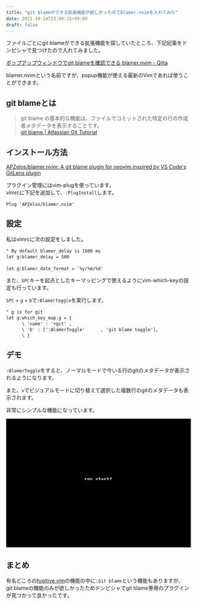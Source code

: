 ```yaml
---
title: "git blameができる拡張機能が欲しかったのでblamer.nvimを入れてみた"
date: 2021-10-24T23:09:15+09:00
draft: false
---
```


ファイルごとにgit blameができる拡張機能を探していたところ、下記記事をドンピシャで見つけたので入れてみました。  

[ポップアップウィンドウでgit blameを確認できる blamer\.nvim \- Qiita](https://qiita.com/Yoika/items/26553e8ad067b9e468e8)

blamer.nvimという名前ですが、popup機能が使える最新のVimであれば使うことができます。  

## git blameとは

> git blame の基本的な機能は、ファイルでコミットされた特定の行の作成者メタデータを表示することです。  
> [git blame \| Atlassian Git Tutorial](https://www.atlassian.com/ja/git/tutorials/inspecting-a-repository/git-blame)

## インストール方法

[APZelos/blamer\.nvim: A git blame plugin for neovim inspired by VS Code's GitLens plugin](https://github.com/APZelos/blamer.nvim#installation)

プラグイン管理にはvim-plugを使っています。  
vimrcに下記を追加して、`:PlugInstall`します。  

```vimrc
Plug 'APZelos/blamer.nvim'
```

## 設定

私はvimrcに次の設定をしました。  

```vimrc
" By default blamer_delay is 1000 ms
let g:blamer_delay = 500

let g:blamer_date_format = '%y/%m/%d'
```

また、`SPC`キーを起点としたキーマッピングで使えるようにvim-which-keyの設定も行っています。  

`SPC` + `g` + `b`で`:BlamerToggle`を実行します。  

```vimrc
" g is for git
let g:which_key_map.g = {
      \ 'name' : '+git' ,
      \ 'b' : [':BlamerToggle'      , 'git blame toggle'],
      \ }
```

## デモ

`:BlamerToggle`をすると、ノーマルモードで今いる行のgitのメタデータが表示されるようになります。  

また、`v`でビジュアルモードに切り替えて選択した複数行のgitのメタデータも表示されます。  

非常にシンプルな機能になっています。  

![demo](blamer-nvim.gif)

## まとめ

有名どころの[fugitive.vim](https://github.com/tpope/vim-fugitive)の機能の中に`:Git blame`という機能もありますが、  
git blameの機能のみが欲しかったためドンピシャでgit blame専用のプラグインが見つかって良かったです。  
